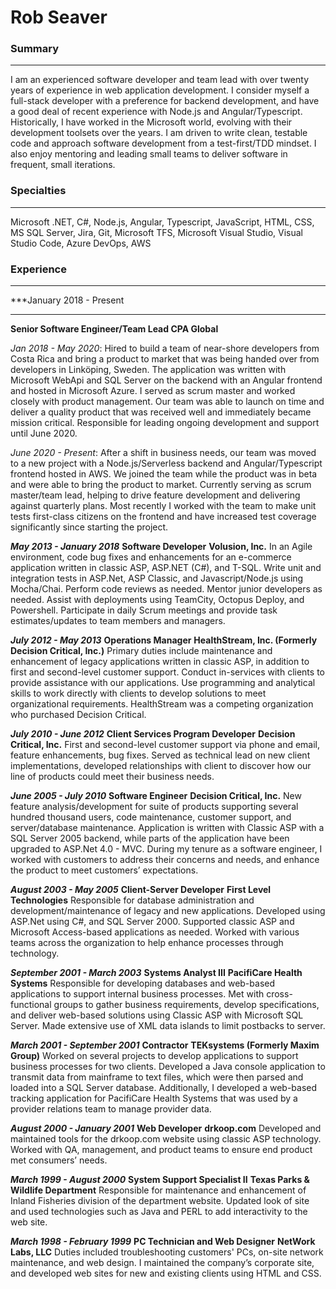 # Rob Seaver

### Summary
---
I am an experienced software developer and team lead with over twenty years of experience in web application development. I consider myself a full-stack developer with a preference for backend development, and have a good deal of recent experience with Node.js and Angular/Typescript. Historically, I have worked in the Microsoft world, evolving with their development toolsets over the years. I am driven to write clean, testable code and approach software development from a test-first/TDD mindset. I also enjoy mentoring and leading small teams to deliver software in frequent, small iterations.

### Specialties
---
Microsoft .NET, C#, Node.js, Angular, Typescript, JavaScript, HTML, CSS, MS SQL Server, Jira, Git, Microsoft TFS, Microsoft Visual Studio, Visual Studio Code, Azure DevOps, AWS

### Experience
---
***January 2018 - Present
***
**Senior Software Engineer/Team Lead
CPA Global**

_Jan 2018 - May 2020_: Hired to build a team of near-shore developers from Costa Rica and bring a product to market that was being handed over from developers in Linköping, Sweden. The application was written with Microsoft WebApi and SQL Server on the backend with an Angular frontend and hosted in Microsoft Azure. I served as scrum master and worked closely with product management. Our team was able to launch on time and deliver a quality product that was received well and immediately became mission critical. Responsible for leading ongoing development and support until June 2020.

_June 2020 - Present_: After a shift in business needs, our team was moved to a new project with a Node.js/Serverless backend and Angular/Typescript frontend hosted in AWS. We joined the team while the product was in beta and were able to bring the product to market. Currently serving as scrum master/team lead, helping to drive feature development and delivering against quarterly plans. Most recently I worked with the team to make unit tests first-class citizens on the frontend and have increased test coverage significantly since starting the project.

***May 2013 - January 2018***
**Software Developer**
**Volusion, Inc.**
In an Agile environment, code bug fixes and enhancements for an e-commerce application written in classic ASP, ASP.NET (C#), and T-SQL. Write unit and integration tests in ASP.Net, ASP Classic, and Javascript/Node.js using Mocha/Chai. Perform code reviews as needed. Mentor junior developers as needed. Assist with deployments using TeamCity, Octopus Deploy, and Powershell. Participate in daily Scrum meetings and provide task estimates/updates to team members and managers.

***July 2012 - May 2013***
**Operations Manager**
**HealthStream, Inc. (Formerly Decision Critical, Inc.)**
Primary duties include maintenance and enhancement of legacy applications written in classic ASP, in addition to first and second-level customer support. Conduct in-services with clients to provide assistance with our applications. Use programming and analytical skills to work directly with clients to develop solutions to meet organizational requirements. HealthStream was a competing organization who purchased Decision Critical.

***July 2010 - June 2012***
**Client Services Program Developer**
**Decision Critical, Inc.**
First and second-level customer support via phone and email, feature enhancements, bug fixes. Served as technical lead on new client implementations, developed relationships with client to discover how our line of products could meet their business needs.


***June 2005 - July 2010***
**Software Engineer**
**Decision Critical, Inc.**
New feature analysis/development for suite of products supporting several hundred thousand users, code maintenance, customer support, and server/database maintenance. Application is written with Classic ASP with a SQL Server 2005 backend, while parts of the application have been upgraded to ASP.Net 4.0 - MVC. During my tenure as a software engineer, I worked with customers to address their concerns and needs, and enhance the product to meet customers’ expectations.

***August 2003 - May 2005***
**Client-Server Developer**
**First Level Technologies**
Responsible for database administration and development/maintenance of legacy and new applications. Developed using ASP.Net using C#, and SQL Server 2000. Supported classic ASP and Microsoft Access-based applications as needed. Worked with various teams across the organization to help enhance processes through technology.

***September 2001 - March 2003***
**Systems Analyst III**
**PacifiCare Health Systems**
Responsible for developing databases and web-based applications to support internal business processes. Met with cross-functional groups to gather business requirements, develop specifications, and deliver web-based solutions using Classic ASP with Microsoft SQL Server. Made extensive use of XML data islands to limit postbacks to server.

***March 2001 - September 2001***
**Contractor**
**TEKsystems (Formerly Maxim Group)**
Worked on several projects to develop applications to support business processes for two clients. Developed a Java console application to transmit data from mainframe to text files, which were then parsed and loaded into a SQL Server database. Additionally, I developed a web-based tracking application for PacifiCare Health Systems that was used by a provider relations team to manage provider data.

***August 2000 - January 2001***
**Web Developer**
**drkoop.com**
Developed and maintained tools for the drkoop.com website using classic ASP technology. Worked with QA, management, and product teams to ensure end product met consumers’ needs.

***March 1999 - August 2000***
**System Support Specialist II**
**Texas Parks & Wildlife Department**
Responsible for maintenance and enhancement of Inland Fisheries division of the department website. Updated look of site and used technologies such as Java and PERL to add interactivity to the web site.


***March 1998 - February 1999***
**PC Technician and Web Designer**
**NetWork Labs, LLC**
Duties included troubleshooting customers' PCs, on-site network maintenance, and web design. I maintained the company’s corporate site, and developed web sites for new and existing clients using HTML and CSS.
